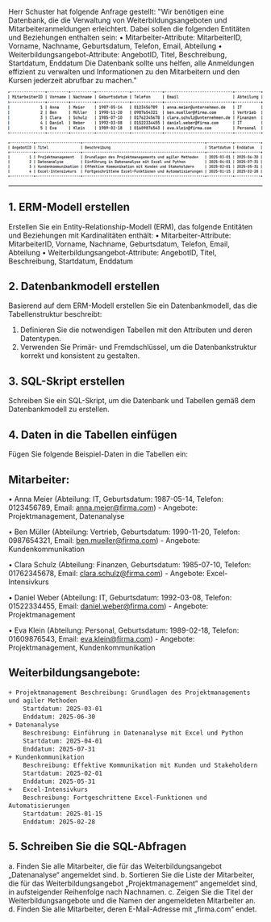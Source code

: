 Herr Schuster hat folgende Anfrage gestellt:
"Wir benötigen eine Datenbank, die die Verwaltung von Weiterbildungsangeboten und Mitarbeiteranmeldungen erleichtert. Dabei sollen die folgenden Entitäten und Beziehungen enthalten sein:
•	Mitarbeiter-Attribute: MitarbeiterID, Vorname, Nachname, Geburtsdatum, Telefon, Email, Abteilung
•	Weiterbildungsangebot-Attribute: AngebotID, Titel, Beschreibung, Startdatum, Enddatum
Die Datenbank sollte uns helfen, alle Anmeldungen effizient zu verwalten und Informationen zu den Mitarbeitern und den Kursen jederzeit abrufbar zu machen."   

![alt text](bild-1.png)

![alt text](bild-2.png)

________________________________________
## 1. ERM-Modell erstellen
Erstellen Sie ein Entity-Relationship-Modell (ERM), das folgende Entitäten und Beziehungen mit Kardinalitäten enthält:
•	Mitarbeiter-Attribute: MitarbeiterID, Vorname, Nachname, Geburtsdatum, Telefon, Email, Abteilung
•	Weiterbildungsangebot-Attribute: AngebotID, Titel, Beschreibung, Startdatum, Enddatum
## 2. Datenbankmodell erstellen
Basierend auf dem ERM-Modell erstellen Sie ein Datenbankmodell, das die Tabellenstruktur beschreibt:
1.	Definieren Sie die notwendigen Tabellen mit den Attributen und deren Datentypen.
2.	Verwenden Sie Primär- und Fremdschlüssel, um die Datenbankstruktur korrekt und konsistent zu gestalten.

## 3. SQL-Skript erstellen 

Schreiben Sie ein SQL-Skript, um die Datenbank und Tabellen gemäß dem Datenbankmodell zu erstellen.

## 4. Daten in die Tabellen einfügen

Fügen Sie folgende Beispiel-Daten in die Tabellen ein:

## Mitarbeiter:

•	Anna Meier (Abteilung: IT, Geburtsdatum: 1987-05-14, Telefon: 0123456789, Email: anna.meier@firma.com)
    -	Angebote: Projektmanagement, Datenanalyse

•	Ben Müller (Abteilung: Vertrieb, Geburtsdatum: 1990-11-20, Telefon: 0987654321, Email: ben.mueller@firma.com)
    -   Angebote: Kundenkommunikation

•	Clara Schulz (Abteilung: Finanzen, Geburtsdatum: 1985-07-10, Telefon: 01762345678, Email: clara.schulz@firma.com)
    - Angebote: Excel-Intensivkurs

•	Daniel Weber (Abteilung: IT, Geburtsdatum: 1992-03-08, Telefon: 01522334455, Email: daniel.weber@firma.com)
    - Angebote: Projektmanagement

•	Eva Klein (Abteilung: Personal, Geburtsdatum: 1989-02-18, Telefon: 01609876543, Email: eva.klein@firma.com)
    -	Angebote: Projektmanagement, Kundenkommunikation

## Weiterbildungsangebote:

    + Projektmanagement Beschreibung: Grundlagen des Projektmanagements und agiler Methoden
    	Startdatum: 2025-03-01
    	Enddatum: 2025-06-30
    + Datenanalyse
        Beschreibung: Einführung in Datenanalyse mit Excel und Python
        Startdatum: 2025-04-01
        Enddatum: 2025-07-31
    + Kundenkommunikation
        Beschreibung: Effektive Kommunikation mit Kunden und Stakeholdern
        Startdatum: 2025-02-01
        Enddatum: 2025-05-31
    +   Excel-Intensivkurs
        Beschreibung: Fortgeschrittene Excel-Funktionen und Automatisierungen
        Startdatum: 2025-01-15
        Enddatum: 2025-02-28

## 5. Schreiben Sie die SQL-Abfragen

a. Finden Sie alle Mitarbeiter, die für das Weiterbildungsangebot „Datenanalyse“ angemeldet sind.
b. Sortieren Sie die Liste der Mitarbeiter, die für das Weiterbildungsangebot „Projektmanagement“ angemeldet sind, in aufsteigender Reihenfolge nach Nachnamen.
c. Zeigen Sie die Titel der Weiterbildungsangebote und die Namen der angemeldeten Mitarbeiter an.
d. Finden Sie alle Mitarbeiter, deren E-Mail-Adresse mit „firma.com“ endet.
